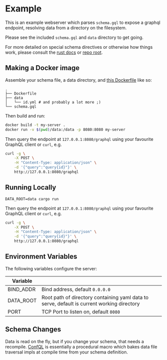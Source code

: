# Example

This is an example webserver which parses `schema.gql` to expose a graphql endpoint, resolving data from a directory on the filesystem.

Please see the included `schema.gql` and `data` directory to get going.

For more detailed on special schema directives or otherwise how things work, please consult the [rust docs](https://docs.rs/confql) or [repo root](..).

## Making a Docker image

Assemble your schema file, a data directory, and [this Dockerfile](Dockerfile) like so:

```
.
├── Dockerfile
├── data
│   └── id.yml # and probably a lot more ;)
└── schema.gql
```

Then build and run:

```bash
docker build -t my-server .
docker run -v $(pwd)/data:/data -p 8080:8080 my-server
```

Then query the endpoint at `127.0.0.1:8080/graphql` using your favourite GraphQL
client or `curl`, e.g.

```bash
curl -g \
	-X POST \
	-H "Content-Type: application/json" \
	-d '{"query":"query{id}"}' \
	http://127.0.0.1:8080/graphql
```

## Running Locally

```
DATA_ROOT=data cargo run
```

Then query the endpoint at `127.0.0.1:8080/graphql` using your favourite GraphQL
client or `curl`, e.g.

```bash
curl -g \
	-X POST \
	-H "Content-Type: application/json" \
	-d '{"query":"query{id}"}' \
	http://127.0.0.1:8080/graphql
```

## Environment Variables

The following variables configure the server:

| Variable | |
|-|-|
| BIND_ADDR | Bind address, default `0.0.0.0` |
| DATA_ROOT | Root path of directory containing yaml data to serve, default is current working directory |
| PORT | TCP Port to listen on, default `8080` |

## Schema Changes

Data is read on the fly, but if you change your schema, that needs a recompile.  [ConfQL](..) is essentially a procedural macro which bakes data file traversal impls at compile time from your schema definition.